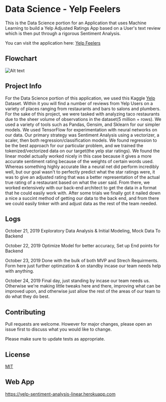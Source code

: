 # Data Science - Yelp Feelers
This is the Data Science portion for an Application that uses Machine Learning to build a Yelp Adjusted Ratings App based on a User's  text review which is then put through a rigorous Sentiment Analysis.

You can visit the application here: [Yelp Feelers](https://yelpfeelershomehenry.netlify.com/)

## Flowchart
![Alt text](https://github.com/JoshFowlkes/Yelp-Feelers-DS/blob/master/Data/FlowChart.png) 

## Project Info
For the Data Science portion of this application, we used this Kaggle [Yelp](https://www.kaggle.com/yelp-dataset/yelp-dataset/version/6#yelp_business.csv) Dataset. Within it you will find a number of reviews from Yelp Users on a variety of places ranging from restaurants and bars to salons and plumbers. For the sake of this project, we were tasked with analyzing taco restaurants due to the sheer volume of observations in the dataset(5 million + rows). We used a variety of tools such as  Pandas, Gensim, and Sklearn for our simpler models. We used TensorFlow for experimentation with neural networks on our data. Our primary strategy was Sentiment Analysis using a vectorizer, a scaler, then both regression/classification models. We found regression to be the best approach for our particular problem, and we trained the tokenized/vectorized data on our target(the yelp star ratings). We found the linear model actually worked nicely in this case because it gives a more accurate sentiment rating because of the weights of certain words used. Whereas something highly accurate like a neural net did perform incredibly well, but our goal wasn't to perfectly predict what the star ratings were, it was to give an adjusted rating that was a better representation of the actual true rating of a restaurant based on what the user said. 
From there, we worked extensively with our back-end architect to get the data in a format that he could easily work with. After some trials we finally got it nailed down a nice a succint method of getting our data to the back end, and from there we could easily tinker with and adjust data as the rest of the team needed.

## Logs

October 21, 2019 Exploratory Data Analysis & Initial Modeling, Mock Data To Backend

October 22, 2019 Optimize Model for better accuracy, Set up End points for Backend 

October 23, 2019 Done with the bulk of both MVP and Strech Requirments. Form here just further optimzation & on standby incase our team needs help with anything.

October 24, 2019 Final day, just standing by incase our team needs us. Otherwise we're making little tweaks here and there, improving what can be improved upon, and otherwise just allow the rest of the areas of our team to do what they do best. 

## Contributing
Pull requests are welcome. However for major changes, please open an issue first to discuss what you would like to change.

Please make sure to update tests as appropriate.

## License
[MIT](https://choosealicense.com/licenses/mit/)

## Web App
https://yelp-sentiment-analysis-linear.herokuapp.com

